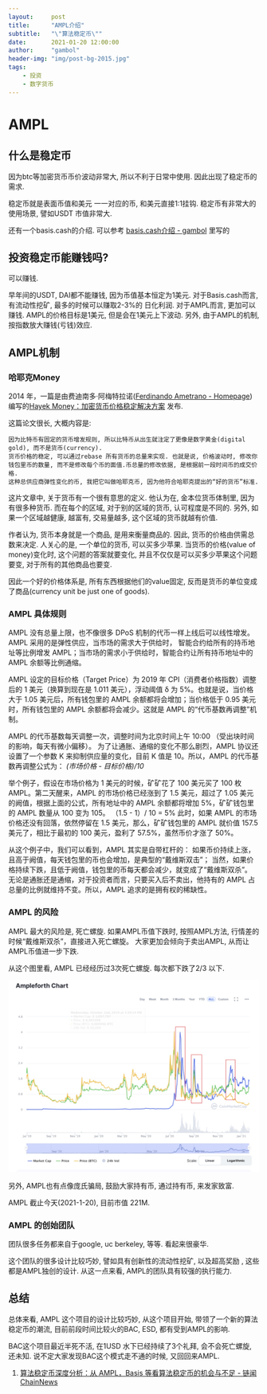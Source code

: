 ```yaml
---
layout:     post
title:      "AMPL介绍"
subtitle:   "\"算法稳定币\""
date:       2021-01-20 12:00:00
author:     "gambol"
header-img: "img/post-bg-2015.jpg"
tags:
    - 投资
    - 数字货币
---
```



# AMPL
## 什么是稳定币
 因为btc等加密货币币价波动非常大,  所以不利于日常中使用.  因此出现了稳定币的需求.

稳定币就是表面币值和美元 一一对应的币, 和美元直接1:1挂钩.  稳定币有非常大的使用场景, 譬如USDT 市值非常大.

 还有一个basis.cash的介绍. 可以参考  [basis.cash介绍 - gambol](https://gambol.github.io/2020/12/27/basis/) 里写的

##  投资稳定币能赚钱吗?
可以赚钱. 

早年间的USDT, DAI都不能赚钱, 因为币值基本恒定为1美元.
对于Basis.cash而言, 有流动性挖矿,  最多的时候可以赚取2-3%的 日化利润.
对于AMPL而言,  更加可以赚钱. AMPL的价格目标是1美元, 但是会在1美元上下波动. 另外, 由于AMPL的机制, 按指数放大赚钱(亏钱)效应.

## AMPL机制

### 哈耶克Money

2014 年，一篇是由费迪南多·阿梅特拉诺([Ferdinando Ametrano - Homepage](http://ametrano.net/)) 编写的[Hayek Money：加密货币价格稳定解决方案](https://ssrn.com/abstract=2425270) 发布.

这篇论文很长,  大概内容是:
```
因为比特币有固定的货币增发规则, 所以比特币从出生就注定了更像是数字黄金(digital gold), 而不是货币(currency). 
货币价格的稳定, 可以通过rebase 所有货币的总量来实现. 也就是说, 价格波动时, 修改你钱包里币的数量, 而不是修改每个币的面值.币总量的修改依据, 是根据前一段时间币的成交价格.  
这种总供应商弹性变化的币, 我把它叫做哈耶克币, 因为他符合哈耶克提出的“好的货币”标准.
```

这片文章中, 关于货币有一个很有意思的定义.  他认为在, 金本位货币体制里,  因为有很多种货币. 而在每个的区域, 对于别的区域的货币, 认可程度是不同的. 另外, 如果一个区域越健康, 越富有, 交易量越多, 这个区域的货币就越有价值. 

作者认为,  货币本身就是一个商品,  是用来衡量商品的.  因此, 货币的价格由供需总数来决定.  人关心的是,  一个单位的货币, 可以买多少苹果.  当货币的价格(value of money)变化时,  这个问题的答案就要变化, 并且不仅仅是可以买多少苹果这个问题要变, 对于所有的其他商品也要变.

因此一个好的价格体系是, 所有东西根据他们的value固定,  反而是货币的单位变成了商品(currency unit be just one of goods). 

### AMPL 具体规则
AMPL 没有总量上限，也不像很多 DPoS 机制的代币一样上线后可以线性增发。AMPL 采用的是弹性供应，当市场的需求大于供给时， 智能合约给所有的持币地址等比例增发 AMPL；当市场的需求小于供给时，智能合约让所有持币地址中的 AMPL 余额等比例通缩。

AMPL 设定的目标价格（Target Price）为 2019 年 CPI（消费者价格指数）调整后的 1 美元（换算到现在是 1.011 美元），浮动阈值 δ 为 5%。也就是说，当价格大于 1.05 美元后，所有钱包里的 AMPL 余额都将会增加；当价格低于 0.95 美元时，所有钱包里的 AMPL 余额都将会减少。这就是 AMPL 的“代币基数再调整”机制。

AMPL 的代币基数每天调整一次，调整时间为北京时间上午 10:00 （受出块时间的影响，每天有微小偏移）。
为了让通胀、通缩的变化不那么剧烈，AMPL 协议还设置了一个参数 K 来抑制供应量的变化，目前 K 值是 10。所以，AMPL 的代币基数再调整公式为： *(市场价格 - 目标价格)/10*

举个例子，假设在市场价格为 1 美元的时候，矿矿花了 100 美元买了 100 枚 AMPL。第二天醒来，AMPL 的市场价格已经涨到了 1.5 美元，超过了 1.05 美元的阙值，根据上面的公式，所有地址中的 AMPL 余额都将增加 5%，矿矿钱包里的 AMPL 数量从 100 变为 105。
（1.5 - 1）/ 10 = 5%
此时，如果 AMPL 的市场价格还没有回落，依然停留在 1.5 美元，那么，矿矿钱包里的 AMPL 就价值 157.5 美元了，相比于最初的 100 美元，盈利了 57.5%，虽然币价才涨了 50%。

从这个例子中，我们可以看到，AMPL 其实是自带杠杆的：
如果币价持续上涨，且高于阙值，每天钱包里的币也会增加，是典型的“戴维斯双击”；
当然，如果价格持续下跌，且低于阙值，钱包里的币每天都会减少，就变成了“戴维斯双杀”。
无论是通胀还是通缩，对于投资者而言，只要买入后不卖出，他持有的 AMPL 占总量的比例就维持不变。所以，AMPL 追求的是拥有权的稀缺性。

### AMPL 的风险
AMPL 最大的风险是, 死亡螺旋.  如果AMPL币值下跌时, 按照AMPL方法, 行情差的时候“戴维斯双杀”，直接进入死亡螺旋。 大家更加会倾向于卖出AMPL, 从而让AMPL币值进一步下跌.

从这个图里看, AMPL 已经经历过3次死亡螺旋.  每次都下跌了2/3 以下.   

![](img/AMPL.jpg)

另外, AMPL也有点像庞氏骗局, 鼓励大家持有币, 通过持有币, 来发家致富.

AMPL 截止今天(2021-1-20), 目前市值 221M.

### AMPL 的创始团队
团队很多任务都来自于google, uc berkeley, 等等.  看起来很豪华.

这个团队的很多设计比较巧妙,  譬如具有创新性的流动性挖矿, 以及超高奖励 , 这些都是AMPL独创的设计.
从这一点来看, AMPL的团队具有较强的执行能力.

## 总结
总体来看, AMPL 这个项目的设计比较巧妙, 从这个项目开始, 带领了一个新的算法稳定币的潮流, 目前前段时间比较火的BAC, ESD, 都有受到AMPL的影响.

BAC这个项目最近半死不活, 在1USD 水下已经持续了3个礼拜, 会不会死亡螺旋, 还未知. 说不定大家发现BAC这个模式走不通的时候, 又回回来AMPL.


1. [算法稳定币深度分析：从 AMPL，Basis 等看算法稳定币的机会与不足 - 链闻 ChainNews](https://www.chainnews.com/articles/786608850436.htm)

